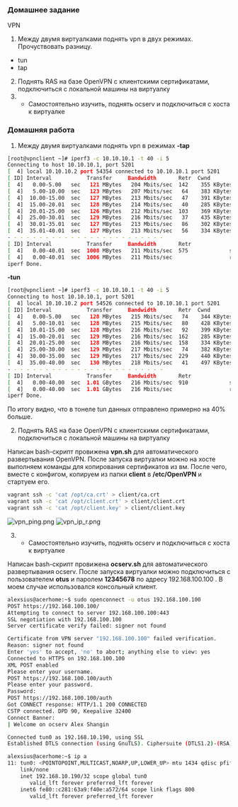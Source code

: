 ### Домашнее задание
VPN
1. Между двумя виртуалками поднять vpn в двух режимах. Прочуствовать разницу.
- tun
- tap
2. Поднять RAS на базе OpenVPN с клиентскими сертификатами, подключиться с локальной машины на виртуалку
3. * Самостоятельно изучить, поднять ocserv и подключиться с хоста к виртуалке

### Домашняя работа
1. Между двумя виртуалками поднять vpn в режимах
**-tap**
```bash
[root@vpnclient ~]# iperf3 -c 10.10.10.1 -t 40 -i 5
Connecting to host 10.10.10.1, port 5201
[  4] local 10.10.10.2 port 54354 connected to 10.10.10.1 port 5201
[ ID] Interval           Transfer     Bandwidth       Retr  Cwnd
[  4]   0.00-5.00   sec   121 MBytes   204 Mbits/sec  142    355 KBytes       
[  4]   5.00-10.00  sec   123 MBytes   207 Mbits/sec   64    383 KBytes       
[  4]  10.00-15.00  sec   127 MBytes   213 Mbits/sec   47    391 KBytes       
[  4]  15.00-20.01  sec   128 MBytes   214 Mbits/sec   40    285 KBytes       
[  4]  20.01-25.00  sec   126 MBytes   212 Mbits/sec  103    369 KBytes       
[  4]  25.00-30.01  sec   129 MBytes   216 Mbits/sec   37    435 KBytes       
[  4]  30.01-35.01  sec   127 MBytes   213 Mbits/sec   86    302 KBytes       
[  4]  35.01-40.01  sec   127 MBytes   213 Mbits/sec   56    334 KBytes       
- - - - - - - - - - - - - - - - - - - - - - - - -
[ ID] Interval           Transfer     Bandwidth       Retr
[  4]   0.00-40.01  sec  1008 MBytes   211 Mbits/sec  575             sender
[  4]   0.00-40.01  sec  1006 MBytes   211 Mbits/sec                  receiver
iperf Done.
```
**-tun**
```bash
[root@vpnclient ~]# iperf3 -c 10.10.10.1 -t 40 -i 5
Connecting to host 10.10.10.1, port 5201
[  4] local 10.10.10.2 port 54526 connected to 10.10.10.1 port 5201
[ ID] Interval           Transfer     Bandwidth       Retr  Cwnd
[  4]   0.00-5.00   sec   128 MBytes   215 Mbits/sec   74    344 KBytes       
[  4]   5.00-10.01  sec   128 MBytes   215 Mbits/sec   80    428 KBytes       
[  4]  10.01-15.00  sec   128 MBytes   216 Mbits/sec   92    399 KBytes       
[  4]  15.00-20.01  sec   129 MBytes   216 Mbits/sec  162    285 KBytes       
[  4]  20.01-25.00  sec   128 MBytes   216 Mbits/sec  158    334 KBytes       
[  4]  25.00-30.00  sec   129 MBytes   217 Mbits/sec   74    382 KBytes       
[  4]  30.00-35.00  sec   129 MBytes   217 Mbits/sec  229    440 KBytes       
[  4]  35.00-40.00  sec   130 MBytes   218 Mbits/sec   41    497 KBytes       
- - - - - - - - - - - - - - - - - - - - - - - - -
[ ID] Interval           Transfer     Bandwidth       Retr
[  4]   0.00-40.00  sec  1.01 GBytes   216 Mbits/sec  910             sender
[  4]   0.00-40.00  sec  1.01 GBytes   216 Mbits/sec                  receiver
iperf Done.
```
  По итогу видно, что в тонеле tun данных отправлено примерно на 40% больше.

2. Поднять RAS на базе OpenVPN с клиентскими сертификатами, подключиться с локальной машины на виртуалку

  Написан bash-скрипт провижена **vpn.sh** для автоматического развертывания OpenVPN. После запуска виртуалки можно на хосте выполняем команды для копирования сертификатов из вм. После чего, вместе с конфигом, копируем из папки **client** в **/etc/OpenVPN** и стартуем его.

```bash
vagrant ssh -c 'cat /opt/ca.crt' > client/ca.crt
vagrant ssh -c 'cat /opt/client.crt' > client/client.crt
vagrant ssh -c 'cat /opt/client.key' > client/client.key
```
![vpn_ping.png](https://github.com/alexshangin/otus/blob/master/lesson21/2/screen/vpn_ping.png)
![vpn_ip_r.png](https://github.com/alexshangin/otus/blob/master/lesson21/2/screen/vpn_ip_r.png)

3. * Самостоятельно изучить, поднять ocserv и подключиться с хоста к виртуалке

  Написан bash-скрипт провижена **ocserv.sh** для автоматического развертывания ocserv. После запуска виртуалки можно подключиться с пользователем **otus** и паролем **12345678** по адресу 192.168.100.100 . В моем случае использовался консольный клиент.

```bash
alexsius@acerhome:~$ sudo openconnect -u otus 192.168.100.100
POST https://192.168.100.100/
Attempting to connect to server 192.168.100.100:443
SSL negotiation with 192.168.100.100
Server certificate verify failed: signer not found

Certificate from VPN server "192.168.100.100" failed verification.
Reason: signer not found
Enter 'yes' to accept, 'no' to abort; anything else to view: yes
Connected to HTTPS on 192.168.100.100
XML POST enabled
Please enter your username.
POST https://192.168.100.100/auth
Please enter your password.
Password:
POST https://192.168.100.100/auth
Got CONNECT response: HTTP/1.1 200 CONNECTED
CSTP connected. DPD 90, Keepalive 32400
Connect Banner:
| Welcome on ocserv Alex Shangin

Connected tun0 as 192.168.10.190, using SSL
Established DTLS connection (using GnuTLS). Ciphersuite (DTLS1.2)-(RSA)-(AES-128-GCM).
```

```bash
alexsius@acerhome:~$ ip a
11: tun0: <POINTOPOINT,MULTICAST,NOARP,UP,LOWER_UP> mtu 1434 qdisc pfifo_fast state UNKNOWN group default qlen 500
    link/none
    inet 192.168.10.190/32 scope global tun0
       valid_lft forever preferred_lft forever
    inet6 fe80::c281:63a9:f40e:a572/64 scope link flags 800
       valid_lft forever preferred_lft forever
```

